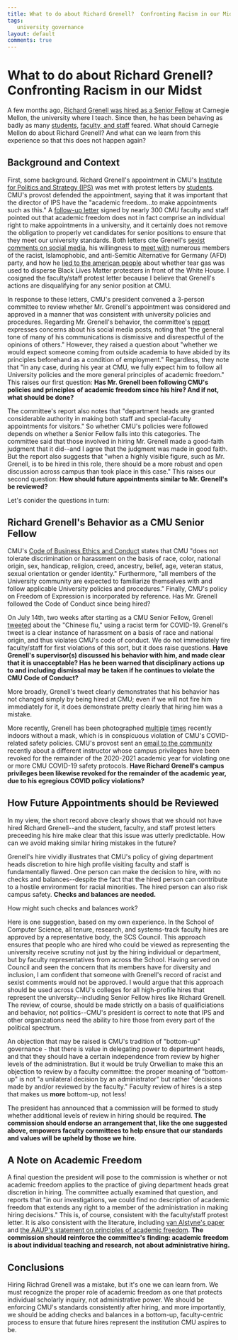 ```yaml
---
title: What to do about Richard Grenell?  Confronting Racism in our Midst
tags:
   university governance
layout: default
comments: true
---
```


What to do about Richard Grenell?  Confronting Racism in our Midst
==================================================================

A few months ago, [Richard Grenell was hired as a Senior Fellow](https://www.cmu.edu/news/stories/archives/2020/june/grenell-named-ips-fellow.html) at Carnegie Mellon, the university where I teach.  Since then, he has been behaving as badly as many [students](https://actionnetwork.org/petitions/rescind-richard-grenells-senior-fellow-position/), [faculty, and staff](https://docs.google.com/document/d/1KJWLAWdS3-Jdg6HlhAXcfo3zJlzmiYzeSLaaE0dgkfY/edit) feared.  What should Carnegie Mellon do about Richard Grenell?  And what can we learn from this experience so that this does not happen again?

Background and Context
----------------------

First, some background.  Richard Grenell's appointment in CMU's [Institute for Politics and Strategy (IPS)](https://www.cmu.edu/ips/) was met with protest letters by [students](https://actionnetwork.org/petitions/rescind-richard-grenells-senior-fellow-position/).  CMU's provost defended the appointment, saying that it was important that the director of IPS have the "academic freedom...to make appointments such as this."  A [follow-up letter]( https://docs.google.com/document/d/1KJWLAWdS3-Jdg6HlhAXcfo3zJlzmiYzeSLaaE0dgkfY/edit) signed by nearly 300 CMU faculty and staff pointed out that academic freedom does not in fact comprise an individual right to make appointments in a university, and it certainly does not remove the obligation to properly vet candidates for senior positions to ensure that they meet our university standards.  Both letters cite Grenell's [sexist comments on social media](https://www.huffpost.com/entry/richard-grenell-mitt-romney-online-attacks_n_1442726), his willingness to [meet with](https://www.spiegel.de/international/world/u-s-ambassador-richard-grenell-is-isolated-in-berlin-a-1247610.html) numerous members of the racist, Islamophobic, and anti-Semitic Alternative for Germany (AFD) party, and how he [lied to the american people](https://twitter.com/RichardGrenell/status/1269090946727047168) about whether tear gas was used to disperse Black Lives Matter protesters in front of the White House.  I cosigned the faculty/staff protest letter because I believe that Grenell's actions are disqualifying for any senior position at CMU.

In response to these letters, CMU's president convened a 3-person committee to review whether Mr. Grenell's appointment was considered and approved in a manner that was consistent with university policies and procedures.  Regarding Mr. Grenell's behavior, the committee's [report](https://www.cmu.edu/leadership/assets/pdf/committee-report-regarding-grenell-appointment.pdf) expresses concerns about his social media posts, noting that "the general tone of many of his communications is dismissive and disrespectful of the opinions of others."   However, they raised a question about "whether we would expect someone coming from outside academia to have abided by its principles beforehand as a condition of employment."  Regardless, they note that "in any case, during his year at CMU, we fully expect him to follow all University policies and the more general principles of academic freedom."  This raises our first question: **Has Mr. Grenell been following CMU's policies and principles of academic freedom since his hire?  And if not, what should be done?**

The committee's report also notes that "department heads are granted considerable authority in making both staff and special-faculty appointments for visitors."  So whether CMU's policies were followed depends on whether a Senior Fellow falls into this categories.  The committee said that those involved in hiring Mr. Grenell made a good-faith judgment that it did--and I agree that the judgment was made in good faith.  But the report also suggests that "when a highly visible figure, such as Mr. Grenell, is to be hired in this role, there should be a more robust and open discussion across campus than took place in this case."  This raises our second question: **How should future appointments similar to Mr. Grenell's be reviewed?**

Let's conider the questions in turn:

Richard Grenell's Behavior as a CMU Senior Fellow
-------------------------------------------------

CMU's [Code of Business Ethics and Conduct](https://www.cmu.edu/policies/administrative-and-governance/code-business-ethics-conduct.html) states that CMU "does not tolerate discrimination or harassment on the basis of race, color, national origin, sex, handicap, religion, creed, ancestry, belief, age, veteran status, sexual orientation or gender identity."  Furthermore, "all members of the University community are expected to familiarize themselves with and follow applicable University policies and procedures."  Finally, CMU's policy on Freedom of Expression is incorporated by reference.  Has Mr. Grenell followed the Code of Conduct since being hired?

On July 14th, two weeks after starting as a CMU Senior Fellow, Grenell [tweeted]( https://twitter.com/RichardGrenell/status/1282911573053448194) about the "Chinese flu," using a racist term for COVID-19.  Grenell's tweet is a clear instance of harassment on a basis of race and national origin, and thus violates CMU's code of conduct.  We do not immediately fire faculty/staff for first violations of this sort, but it does raise questions. **Have Grenell's supervisor(s) discussed his behavior with him, and made clear that it is unacceptable?  Has he been warned that disciplinary actions up to and including dismissal may be taken if he continues to violate the CMU Code of Conduct?**

More broadly, Grenell's tweet clearly demonstrates that his behavior has not changed simply by being hired at CMU; even if we will not fire him immediately for it, it does demonstrate pretty clearly that hiring him was a mistake.

More recently, Grenell has been photographed [multiple](https://twitter.com/RichardGrenell/status/1316182046784589824) [times](https://www.dailymail.co.uk/femail/article-8873757/Playful-video-shows-Tiffany-Trump-dancing-Richard-Grenell-campaign-fundraiser.html) recently indoors without a mask, which is in conspicuous violation of CMU's COVID-related safety policies.  CMU's provost sent an [email to the community](https://www.cmu.edu/coronavirus/news-and-communications/communications-archive/2020/october/important-notice-covid-19.html) recently about a different instructor whose campus privileges have been revoked for the remainder of the 2020-2021 academic year for violating one or more CMU COVID-19 safety protocols.  **Have Richard Grenell's campus privileges been likewise revoked for the remainder of the academic year, due to his egregious COVID policy violations?**


How Future Appointments should be Reviewed
------------------------------------------

In my view, the short record above clearly shows that we should not have hired Richard Grenell--and the student, faculty, and staff protest letters preceeding his hire make clear that this issue was utterly predictable.  How can we avoid making similar hiring mistakes in the future?

Grenell's hire vividly illustrates that CMU's policy of giving department heads discretion to hire high profile visiting faculty and staff is fundamentally flawed.  One person can make the decision to hire, with no checks and balances--despite the fact that the hired person can contribute to a hostile environment for racial minorities.  The hired person can also risk campus safety.  **Checks and balances are needed.**

How might such checks and balances work?

Here is one suggestion, based on my own experience.  In the School of Computer Science, all tenure, research, and systems-track faculty hires are approved by a representative body, the SCS Council.  This approach ensures that people who are hired who could be viewed as representing the university receive scrutiny not just by the hiring individual or department, but by faculty representatives from across the School.  Having served on Council and seen the concern that its members have for diversity and inclusion, I am confident that someone with Grenell's record of racist and sexist comments would not be approved.  I would argue that this approach should be used across CMU's colleges for all high-profile hires that represent the university--including Senior Fellow hires like Richard Grenell.  The review, of course, should be made strictly on a basis of qualificiations and behavior, not politics--CMU's president is correct to note that IPS and other organizations need the ability to hire those from every part of the political spectrum.

An objection that may be raised is CMU's tradition of "bottom-up" governance - that there is value in delegating power to department heads, and that they should have a certain independence from review by higher levels of the administration.  But it would be truly Orwellian to make this an objection to review by a faculty committee: the proper meaning of "bottom-up" is not "a unilateral decision by an administrator" but rather "decisions made by and/or reviewed by the faculty."  Faculty review of hires is a step that makes us **more** bottom-up, not less!

The president has announced that a commission will be formed to study whether additional levels of review in hiring should be required.  **The commission should endorse an arrangement that, like the one suggested above, empowers faculty committees to help ensure that our standards and values will be upheld by those we hire.**


A Note on Academic Freedom
--------------------------

A final question the president will pose to the commission is whether or not academic freedom applies to the practice of giving department heads great discretion in hiring.  The committee actually examined that question, and reports that "in our investigations, we could find no description of academic freedom that extends any right to a member of the administration in making hiring decisions."  This is, of course, consistent with the faculty/staff protest letter.  It is also consistent with the literature, including [van Alstyne's paper](https://www.jstor.org/stable/1038672?seq=4#metadata_info_tab_contents) and [the AAUP's statement on principles of academic freedom](https://www.aaup.org/report/1940-statement-principles-academic-freedom-and-tenure).  **The commission should reinforce the committee's finding: academic freedom is about individual teaching and research, not about administrative hiring.**


Conclusions
-----------

Hiring Richrad Grenell was a mistake, but it's one we can learn from.  We must recognize the proper role of academic freedom as one that protects individual scholarly inquiry, not administrative power.  We should be enforcing CMU's standards consistently after hiring, and more importantly, we should be adding checks and balances in a bottom-up, faculty-centric process to ensure that future hires represent the institution CMU aspires to be.

